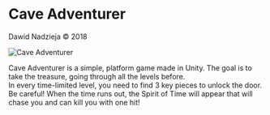 # Cave Adventurer

Dawid Nadzieja © 2018

![Cave Adventurer](https://i.imgur.com/TpiWdc7.png)

Cave Adventurer is a simple, platform game made in Unity. The goal is to take the treasure, going through all the levels before. <br>
In every time-limited level, you need to find 3 key pieces to unlock the door. Be careful! When the time runs out, the Spirit of Time will appear that will chase you
and can kill you with one hit!
